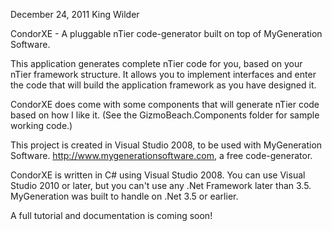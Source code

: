 December 24, 2011
King Wilder

CondorXE - A pluggable nTier code-generator built on top of MyGeneration Software.  

This application generates complete nTier code for you, based on your nTier framework structure.  It allows you to implement interfaces and enter the code that will build the application framework as you have designed it.

CondorXE does come with some components that will generate nTier code based on how I like it. (See the GizmoBeach.Components folder for sample working code.)

This project is created in Visual Studio 2008, to be used with MyGeneration Software.  http://www.mygenerationsoftware.com, a free code-generator.

CondorXE is written in C# using Visual Studio 2008.  You can use Visual Studio 2010 or later, but you can't use any .Net Framework later than 3.5.  MyGeneration was built to handle on .Net 3.5 or earlier.

A full tutorial and documentation is coming soon!